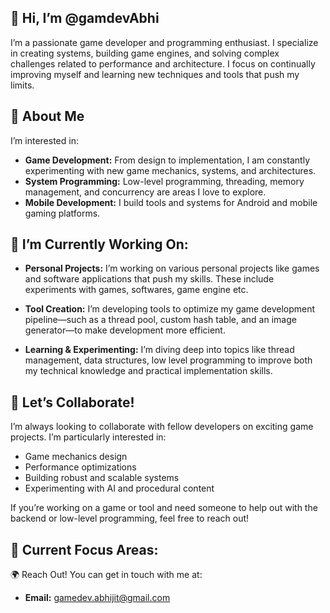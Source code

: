 
## 👋 Hi, I’m @gamdevAbhi

I’m a passionate game developer and programming enthusiast. I specialize in creating systems, building game engines, and solving complex challenges related to performance and architecture. I focus on continually improving myself and learning new techniques and tools that push my limits.

## 👀 About Me

I’m interested in:
- **Game Development:** From design to implementation, I am constantly experimenting with new game mechanics, systems, and architectures.
- **System Programming:** Low-level programming, threading, memory management, and concurrency are areas I love to explore.
- **Mobile Development:** I build tools and systems for Android and mobile gaming platforms.

## 🌱 I’m Currently Working On:

- **Personal Projects:** I’m working on various personal projects like games and software applications that push my skills. These include experiments with games, softwares, game engine etc.

- **Tool Creation:** I’m developing tools to optimize my game development pipeline—such as a thread pool, custom hash table, and an image generator—to make development more efficient.

- **Learning & Experimenting:** I’m diving deep into topics like thread management, data structures, low level programming to improve both my technical knowledge and practical implementation skills.

## 💞️ Let’s Collaborate!

I’m always looking to collaborate with fellow developers on exciting game projects. I’m particularly interested in:

- Game mechanics design
- Performance optimizations
- Building robust and scalable systems
- Experimenting with AI and procedural content

If you’re working on a game or tool and need someone to help out with the backend or low-level programming, feel free to reach out!

## 🚀 Current Focus Areas:

🌍 Reach Out!
You can get in touch with me at:

- **Email:** gamedev.abhijit@gmail.com

<!---
gamdevAbhi/gamdevAbhi is a ✨ special ✨ repository because its `README.md` (this file) appears on your GitHub profile.
You can click the Preview link to take a look at your changes.
--->
